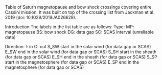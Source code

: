 Table of Saturn magnetopause and bow shock crossings covering entire Cassini mission. It was built on top of the crossing list from Jackman et al. 2019 (doi: 10.1029/2019JA026628).

Introduction 
The labels in the list table are as follows:
Type:
MP: magnetopause
BS: bow shock
DG: data gap
SC: SCAS interval (unreliable data)
 
Direction:
I: in
O: out
S_SW start in the solar wind (for data gap or SCAS)
E_SW end in the solar wind (for data gap or SCAS)
S_SH start in the sheath (for data gap or SCAS)
E_SH end in the sheath (for data gap or SCAS)
S_SP start in the magnetosphere (for data gap or SCAS)
E_SP end in the magnetosphere (for data gap or SCAS)